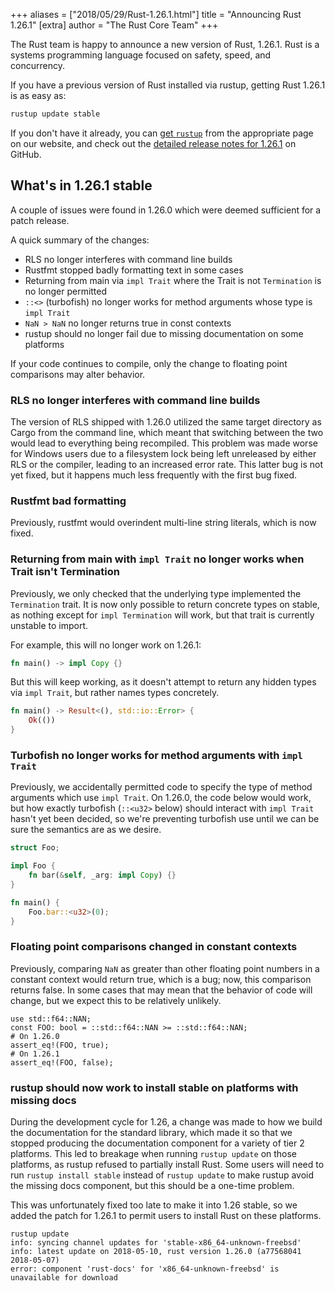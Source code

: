 +++
aliases = ["2018/05/29/Rust-1.26.1.html"]
title = "Announcing Rust 1.26.1"
[extra]
author = "The Rust Core Team"
+++

The Rust team is happy to announce a new version of Rust, 1.26.1. Rust is a
systems programming language focused on safety, speed, and concurrency.

If you have a previous version of Rust installed via rustup, getting Rust
1.26.1 is as easy as:

```bash
rustup update stable
```

If you don't have it already, you can [get `rustup`][install] from the
appropriate page on our website, and check out the [detailed release notes for
1.26.1][notes] on GitHub.

[install]: https://www.rust-lang.org/install.html
[notes]: https://github.com/rust-lang/rust/blob/master/RELEASES.md#version-1261-2018-05-29

## What's in 1.26.1 stable

A couple of issues were found in 1.26.0 which were deemed sufficient for a patch release.

A quick summary of the changes:

* RLS no longer interferes with command line builds
* Rustfmt stopped badly formatting text in some cases
* Returning from main via `impl Trait` where the Trait is not `Termination` is no longer permitted
* `::<>` (turbofish) no longer works for method arguments whose type is `impl Trait`
* `NaN > NaN` no longer returns true in const contexts
* rustup should no longer fail due to missing documentation on some platforms

If your code continues to compile, only the change to floating point
comparisons may alter behavior.

### RLS no longer interferes with command line builds

The version of RLS shipped with 1.26.0 utilized the same target directory as
Cargo from the command line, which meant that switching between the two would
lead to everything being recompiled. This problem was made worse for Windows
users due to a filesystem lock being left unreleased by either RLS or the
compiler, leading to an increased error rate. This latter bug is not yet
fixed, but it happens much less frequently with the first bug fixed.

### Rustfmt bad formatting

Previously, rustfmt would overindent multi-line string literals, which is now
fixed.

### Returning from main with `impl Trait` no longer works when Trait isn't Termination

Previously, we only checked that the underlying type implemented the
`Termination` trait. It is now only possible to return concrete types on
stable, as nothing except for `impl Termination` will work, but that trait is
currently unstable to import.

For example, this will no longer work on 1.26.1:

```rust
fn main() -> impl Copy {}
```

But this will keep working, as it doesn't attempt to return any hidden types
via `impl Trait`, but rather names types concretely.

```rust
fn main() -> Result<(), std::io::Error> {
    Ok(())
}
```

### Turbofish no longer works for method arguments with `impl Trait`

Previously, we accidentally permitted code to specify the type of method
arguments which use `impl Trait`. On 1.26.0, the code below would work, but
how exactly turbofish (`::<u32>` below) should interact with `impl Trait`
hasn't yet been decided, so we're preventing turbofish use until we can be
sure the semantics are as we desire.

```rust
struct Foo;

impl Foo {
    fn bar(&self, _arg: impl Copy) {}
}

fn main() {
    Foo.bar::<u32>(0);
}
```

### Floating point comparisons changed in constant contexts

Previously, comparing `NaN` as greater than other floating point numbers in a constant
context would return true, which is a bug; now, this comparison returns false.
In some cases that may mean that the behavior of code will change, but we
expect this to be relatively unlikely.

```rust,ignore
use std::f64::NAN;
const FOO: bool = ::std::f64::NAN >= ::std::f64::NAN;
# On 1.26.0
assert_eq!(FOO, true);
# On 1.26.1
assert_eq!(FOO, false);
```

### rustup should now work to install stable on platforms with missing docs

During the development cycle for 1.26, a change was made to how we build the
documentation for the standard library, which made it so that we stopped
producing the documentation component for a variety of tier 2 platforms.  This
led to breakage when running `rustup update` on those platforms, as rustup
refused to partially install Rust. Some users will need to run `rustup install
stable` instead of `rustup update` to make rustup avoid the missing docs
component, but this should be a one-time problem.

This was unfortunately fixed too late to make it into 1.26 stable, so we added
the patch for 1.26.1 to permit users to install Rust on these platforms.

```console
rustup update
info: syncing channel updates for 'stable-x86_64-unknown-freebsd'
info: latest update on 2018-05-10, rust version 1.26.0 (a77568041 2018-05-07)
error: component 'rust-docs' for 'x86_64-unknown-freebsd' is unavailable for download
```
